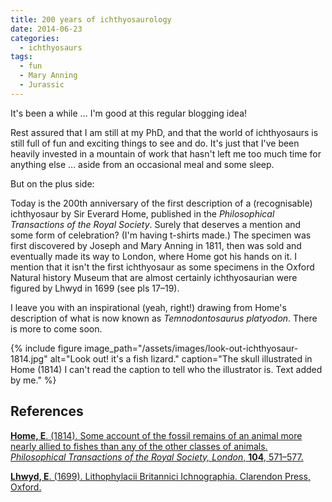 ```yaml
---
title: 200 years of ichthyosaurology
date: 2014-06-23
categories:
  - ichthyosaurs
tags:
  - fun
  - Mary Anning
  - Jurassic
---
```

It's been a while … I'm good at this regular blogging idea!

Rest assured that I am still at my PhD, and that the world of ichthyosaurs is
still full of fun and exciting things to see and do. It's just that I've been
heavily invested in a mountain of work that hasn't left me too much time for
anything else … aside from an occasional meal and some sleep.

But on the plus side:

Today is the 200th anniversary of the first description of a (recognisable)
ichthyosaur by Sir Everard Home, published in the _Philosophical
Transactions of the Royal Society_. Surely that deserves a mention and some
form of celebration? (I'm having t-shirts made.) The specimen was first
discovered by Joseph and Mary Anning in 1811, then was sold and eventually made
its way to London, where Home got his hands on it. I mention that it isn't the
first ichthyosaur as some specimens in the Oxford Natural history Museum that
are almost certainly ichthyosaurian were figured by Lhwyd in 1699 (see pls
17–19).

I leave you with an inspirational (yeah, right!) drawing from Home's
description of what is now known as <em>Temnodontosaurus platyodon</em>. There
is more to come soon.

{% include figure image_path="/assets/images/look-out-ichthyosaur-1814.jpg" alt="Look out! it's a fish lizard." caption="The skull illustrated in Home (1814) I can't read the caption to tell who the illustrator is. Text added by me." %}

## References

[**Home, E**. (1814). Some account of the fossil remains of an animal more
nearly allied to fishes than any of the other classes of animals.
_Philosophical Transactions of the Royal Society, London_, **104**,
571–577.](http://rstl.royalsocietypublishing.org/content/104/571.full.pdf+html)

[**Lhwyd, E**. (1699). Lithophylacii Britannici Ichnographia. Clarendon Press,
Oxford.](http://books.google.co.uk/books/about/Eduardi_Luidii_Lithophylacii_Britannici.html?id=o38UAAAAYAAJ&amp;redir_esc=y)
